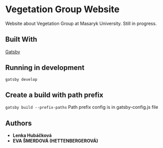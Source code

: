 # Vegetation Group Website
Website about Vegetation Group at Masaryk University.
Still in progress.

## Built With
[Gatsby](https://www.gatsbyjs.org/)

## Running in development
`gatsby develop`

## Create a build with path prefix
`gatsby build --prefix-paths`
Path prefix config is in gatsby-config.js file

## Authors
* **Lenka Hubáčková**
* **EVA ŠMERDOVÁ (HETTENBERGEROVÁ)**
